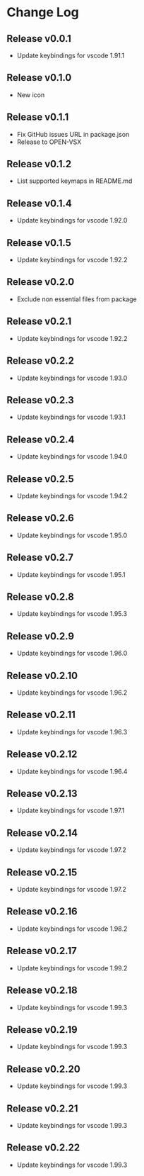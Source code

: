 # Change Log

## Release v0.0.1

- Update keybindings for vscode 1.91.1

## Release v0.1.0

- New icon

## Release v0.1.1

- Fix GitHub issues URL in package.json
- Release to OPEN-VSX

## Release v0.1.2

- List supported keymaps in README.md

## Release v0.1.4

- Update keybindings for vscode 1.92.0

## Release v0.1.5

- Update keybindings for vscode 1.92.2

## Release v0.2.0

- Exclude non essential files from package

## Release v0.2.1

- Update keybindings for vscode 1.92.2

## Release v0.2.2

- Update keybindings for vscode 1.93.0

## Release v0.2.3

- Update keybindings for vscode 1.93.1

## Release v0.2.4

- Update keybindings for vscode 1.94.0

## Release v0.2.5

- Update keybindings for vscode 1.94.2

## Release v0.2.6

- Update keybindings for vscode 1.95.0

## Release v0.2.7

- Update keybindings for vscode 1.95.1

## Release v0.2.8

- Update keybindings for vscode 1.95.3

## Release v0.2.9

- Update keybindings for vscode 1.96.0

## Release v0.2.10

- Update keybindings for vscode 1.96.2

## Release v0.2.11

- Update keybindings for vscode 1.96.3

## Release v0.2.12

- Update keybindings for vscode 1.96.4

## Release v0.2.13

- Update keybindings for vscode 1.97.1

## Release v0.2.14

- Update keybindings for vscode 1.97.2

## Release v0.2.15

- Update keybindings for vscode 1.97.2

## Release v0.2.16

- Update keybindings for vscode 1.98.2

## Release v0.2.17

- Update keybindings for vscode 1.99.2

## Release v0.2.18

- Update keybindings for vscode 1.99.3

## Release v0.2.19

- Update keybindings for vscode 1.99.3

## Release v0.2.20

- Update keybindings for vscode 1.99.3

## Release v0.2.21

- Update keybindings for vscode 1.99.3

## Release v0.2.22

- Update keybindings for vscode 1.99.3
